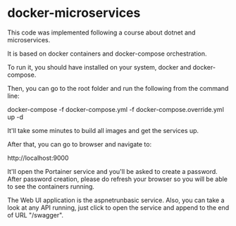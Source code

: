# docker-microservices

This code was implemented following a course about dotnet and microservices.

It is based on docker containers and docker-compose orchestration.

To run it, you should have installed on your system, docker and docker-compose.

Then, you can go to the root folder and run the following from the command line:

docker-compose -f docker-compose.yml -f docker-compose.override.yml up -d

It'll take some minutes to build all images and get the services up.

After that, you can go to browser and navigate to:

http://localhost:9000

It'll open the Portainer service and you'll be asked to create a password.
After password creation, please do refresh your browser so you will be able to see the containers running.

The Web UI application is the aspnetrunbasic service.
Also, you can take a look at any API running, just click to open the service and append to the end of URL "/swagger".
